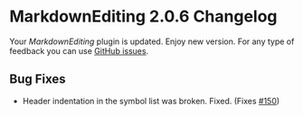 # MarkdownEditing 2.0.6 Changelog

Your _MarkdownEditing_ plugin is updated. Enjoy new version. For any type of feedback you can use [GitHub issues][issues].

## Bug Fixes

* Header indentation in the symbol list was broken. Fixed. (Fixes [#150][])

[issues]: https://github.com/SublimeText-Markdown/MarkdownEditing/issues
[#150]: https://github.com/SublimeText-Markdown/MarkdownEditing/issues/150
